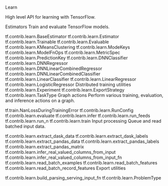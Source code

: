 Learn 

High level API for learning with TensorFlow.

Estimators
Train and evaluate TensorFlow models.

tf.contrib.learn.BaseEstimator
tf.contrib.learn.Estimator
tf.contrib.learn.Trainable
tf.contrib.learn.Evaluable
tf.contrib.learn.KMeansClustering
tf.contrib.learn.ModeKeys
tf.contrib.learn.ModelFnOps
tf.contrib.learn.MetricSpec
tf.contrib.learn.PredictionKey
tf.contrib.learn.DNNClassifier
tf.contrib.learn.DNNRegressor
tf.contrib.learn.DNNLinearCombinedRegressor
tf.contrib.learn.DNNLinearCombinedClassifier
tf.contrib.learn.LinearClassifier
tf.contrib.learn.LinearRegressor
tf.contrib.learn.LogisticRegressor
Distributed training utilities
tf.contrib.learn.Experiment
tf.contrib.learn.ExportStrategy
tf.contrib.learn.TaskType
Graph actions
Perform various training, evaluation, and inference actions on a graph.

tf.train.NanLossDuringTrainingError
tf.contrib.learn.RunConfig
tf.contrib.learn.evaluate
tf.contrib.learn.infer
tf.contrib.learn.run_feeds
tf.contrib.learn.run_n
tf.contrib.learn.train
Input processing
Queue and read batched input data.

tf.contrib.learn.extract_dask_data
tf.contrib.learn.extract_dask_labels
tf.contrib.learn.extract_pandas_data
tf.contrib.learn.extract_pandas_labels
tf.contrib.learn.extract_pandas_matrix
tf.contrib.learn.infer_real_valued_columns_from_input
tf.contrib.learn.infer_real_valued_columns_from_input_fn
tf.contrib.learn.read_batch_examples
tf.contrib.learn.read_batch_features
tf.contrib.learn.read_batch_record_features
Export utilities

tf.contrib.learn.build_parsing_serving_input_fn
tf.contrib.learn.ProblemType